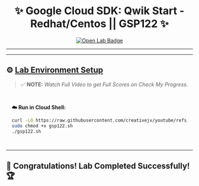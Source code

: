 <h1 align="center">
✨  Google Cloud SDK: Qwik Start - Redhat/Centos || GSP122 ✨
</h1>

<div align="center">
  <a href="https://www.cloudskillsboost.google/focuses/986?parent=catalog" target="_blank" rel="noopener noreferrer">
    <img src="https://img.shields.io/badge/Open_Lab-Cloud_Skills_Boost-4285F4?style=for-the-badge&logo=google&logoColor=white&labelColor=34A853" alt="Open Lab Badge">
  </a>
</div>

---


---

## ⚙️ <ins>Lab Environment Setup</ins>

> ✅ **NOTE:** *Watch Full Video to get Full Scores on Check My Progress.*

<div style="padding: 15px; margin: 10px 0;">
<p><strong>☁️ Run in Cloud Shell:</strong></p>

```bash
curl -LO https://raw.githubusercontent.com/creativejv/youtube/refs/heads/main/gsp122.sh
sudo chmod +x gsp122.sh
./gsp122.sh
```

</div>

---

## 🎉 **Congratulations! Lab Completed Successfully!** 🏆  

